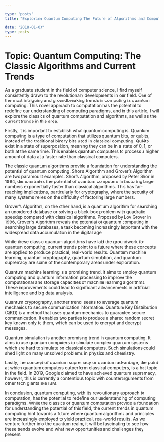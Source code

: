 ```yaml
---

type: "posts"
title: "Exploring Quantum Computing The Future of Algorithms and Computation"

date: "2018-01-03"
type: posts
---
```



# Topic: Quantum Computing: The Classic Algorithms and Current Trends

As a graduate student in the field of computer science, I find myself consistently drawn to the revolutionary developments in our field. One of the most intriguing and groundbreaking trends in computing is quantum computing. This novel approach to computation has the potential to redefine our understanding of computing paradigms, and in this article, I will explore the classics of quantum computation and algorithms, as well as the current trends in this area.

Firstly, it is important to establish what quantum computing is. Quantum computing is a type of computation that utilizes quantum bits, or qubits, instead of the traditional binary bits used in classical computing. Qubits exist in a state of superposition, meaning they can be in a state of 0, 1, or both at the same time. This enables quantum computers to process a higher amount of data at a faster rate than classical computers.

The classic quantum algorithms provide a foundation for understanding the potential of quantum computing. Shor’s Algorithm and Grover’s Algorithm are two paramount examples. Shor’s Algorithm, proposed by Peter Shor in 1994, demonstrates the potential of quantum computers in factoring large numbers exponentially faster than classical algorithms. This has far-reaching implications, particularly for cryptography, where the security of many systems relies on the difficulty of factoring large numbers.

Grover’s Algorithm, on the other hand, is a quantum algorithm for searching an unordered database or solving a black-box problem with quadratic speedup compared with classical algorithms. Proposed by Lov Grover in 1996, Grover's Algorithm reveals the potential of quantum computing in searching large databases, a task becoming increasingly important with the widespread data accumulation in the digital age.

While these classic quantum algorithms have laid the groundwork for quantum computing, current trends point to a future where these concepts are applied to produce practical, real-world results. Quantum machine learning, quantum cryptography, quantum simulation, and quantum supremacy are some of the contemporary areas under exploration.

Quantum machine learning is a promising trend. It aims to employ quantum computing and quantum information processing to improve the computational and storage capacities of machine learning algorithms. These improvements could lead to significant advancements in artificial intelligence and big data analysis.

Quantum cryptography, another trend, seeks to leverage quantum mechanics to secure communication information. Quantum Key Distribution (QKD) is a method that uses quantum mechanics to guarantee secure communication. It enables two parties to produce a shared random secret key known only to them, which can be used to encrypt and decrypt messages.

Quantum simulation is another promising trend in quantum computing. It aims to use quantum computers to simulate complex quantum systems which are hard to simulate on classical computers. Such simulations could shed light on many unsolved problems in physics and chemistry.

Lastly, the concept of quantum supremacy or quantum advantage, the point at which quantum computers outperform classical computers, is a hot topic in the field. In 2019, Google claimed to have achieved quantum supremacy, however, this is currently a contentious topic with counterarguments from other tech giants like IBM.

In conclusion, quantum computing, with its revolutionary approach to computation, has the potential to redefine our understanding of computing paradigms. While the classics of quantum computation provide a foundation for understanding the potential of this field, the current trends in quantum computing hint towards a future where quantum algorithms and principles are increasingly employed to yield practical, real-world results. As we venture further into the quantum realm, it will be fascinating to see how these trends evolve and what new opportunities and challenges they present.

